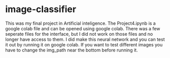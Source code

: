 # image-classifier
This was my final project in Artificial inteligence. The Project4.ipynb is a google colab file and can be opened using google colab. There was a few seperate files for the interface, but I did not work on those files and no longer have access to them. I did make this neural network and you can test it out by running it on google colab. If you want to test different images you have to change the img_path near the bottom before running it.
